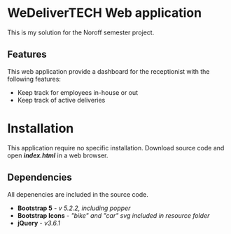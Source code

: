 # WeDeliverTECH Web application

This is my solution for the Noroff semester project.

## Features

This web application provide a dashboard for the receptionist with the following features:

- Keep track for employees in-house or out
- Keep track of active deliveries

# Installation
This application require no specific installation. Download source code and open _**index.html**_ in a web browser.

## Dependencies
All depenencies are included in the source code.

- **Bootstrap 5** - _v 5.2.2, including popper_
- **Bootstrap Icons** - _"bike" and "car" svg included in resource folder_
- **jQuery** - _v3.6.1_